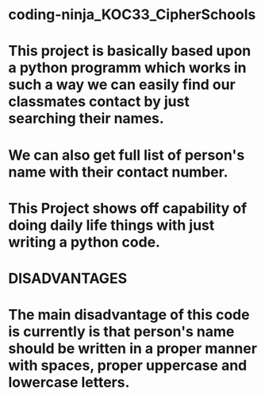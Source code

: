 # coding-ninja_KOC33_CipherSchools

# This project is basically based upon a python programm which works in such a way we can easily find our classmates contact by just searching their names.

# We can also get full list of person's name with their contact number.

# This Project shows off capability of doing daily life things with just writing a python code.


#   DISADVANTAGES
#  The main disadvantage of this code is currently is that person's name should be written in a proper manner with spaces, proper uppercase and lowercase letters.

